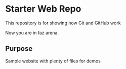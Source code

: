 # Starter Web Repo

This repository is for showing how Git and GitHub work

Now you are in faz arena.


## Purpose

Sample website with plenty of files for demos
